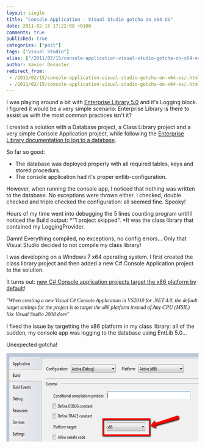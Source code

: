 ```yaml
---
layout: single
title: "Console Application - Visual Studio gotcha on x64 OS"
date: 2011-02-15 17:22:00 +0100
comments: true
published: true
categories: ["post"]
tags: ["Visual Studio"]
alias: ["/2011/02/15/console-application-visual-studio-gotcha-on-x64-os/"]
author: Xavier Decoster
redirect_from:
 - /2011/02/15/console-application-visual-studio-gotcha-on-x64-os/.html
 - /2011/02/15/console-application-visual-studio-gotcha-on-x64-os/.html
---
```

<p>I was playing around a bit with <a href="http://entlib.codeplex.com/" target="_blank">Enterprise Library 5.0</a> and it's Logging block. I figured it would be a very simple scenario: Enterprise Library is there to assist us with the most common practices isn't it?</p>

<p>I created a solution with a Database project, a Class Library project and a very simple Console Application project, while following the <a href="http://msdn.microsoft.com/en-us/library/ff664543%28v=PandP.50%29.aspx" target="_blank">Enterprise Library documentation to log to a database</a>.</p>

<p>So far so good:</p>

<ul>
<li>The database was deployed properly with all required tables, keys and stored procedurs.</li>
<li>The console application had it's proper entlib-configuration.</li>
</ul>

<p>However, when running the console app, I noticed that nothing was written to the database. No exceptions were thrown either. I checked, double checked and triple checked the configuration: all seemed fine. Spooky!</p>

<p>Hours of my time went into debugging the 5 lines counting program until I noticed the Build output: *"1 project skipped". *It was the class library that contained my LoggingProvider.</p>

<p>Damn! Everything compiled, no exceptions, no config errors... Only that Visual Studio decided to not compile my class library!</p>

<p>I was developing on a Windows 7 x64 operating system. I first created the class library project and then added a new C# Console Application project to the solution.</p>

<p>It turns out: <a href="http://connect.microsoft.com/VisualStudio/feedback/details/455103/new-c-console-application-targets-x86-by-default" target="_blank">new C# Console application projects target the x86 platform by default</a>!</p>

<p><span style="font-family: verdana,geneva;"><em>"When creating a new Visual C# Console Application in VS2010 for .NET 4.0, the default target settings for the project is to target the x86 platform instead of Any CPU (MSIL) like Visual Studio 2008 does"</em></span></p>

<p>I fixed the issue by targetting the x86 platform in my class library: all of the sudden, my console app was logging to the database using EntLib 5.0...</p>

<p>Unexpected gotcha!</p>

<p><img alt="" src="/images/2010-02-15/2011-2-targetting_x86_platform.png" width="650" height="231" /></p>
